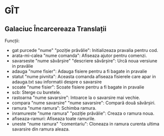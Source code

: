 # GÎT
Galaciuc Încarcereaza Translații
---
Funcții:
* gat purcede "nume" <facultativ>"poziție prăvălie": Initializeaza pravalia pentru cod.
* arata-mi-calea <facultativ>"nume comanda": Afiseaza ajutor pentru comenzi. 
* savarseste "nume săvârșire" <facultativ>"descriere săvârșire": Urcă noua versiune in pravălie
* adauga <nr nelimitat parametri>"nume fisier": Adauga fisiere pentru a fi bagate in pravalie
* statut <facultativ>"nume pivnita": Aceasta comanda afiseaza fisierele care apar in adauga.txt sau informatii despre o savarsire
* scoate <nr nelimitat parametri>"nume fisier": Scoate fisiere pentru a fi bagate in pravalie
* scb: Sterge cu buretele.
* rastoarna "nume savarsire": Intoarce la o savarsire mai vechie.
* compara "nume savarsire" "nume savarsire": Compară două săvârșiri.
* ramura "nume ramura": Schimba ramura.
* inramureste "nume ramura" <facultativ>"poziție prăvălie": Creaza o ramura noua.
* afiseaza-ramuri: Afiseaza toate ramurile.
* uneste "nume ramura" <facultativ>"comentariu": Cloneaza in ramura curenta ultima savarsire din ramura aleaza.